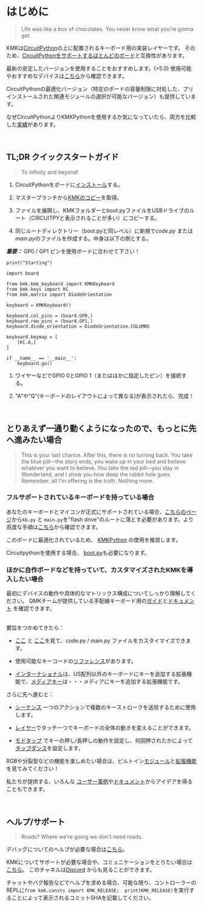 # はじめに
> Life was like a box of chocolates. You never know what you're gonna get.

KMKは[CircuitPython](https://circuitpython.org/)の上に配置されるキーボード用の実装レイヤーです。
そのため、[CircuitPythonをサポートするほとんどのボード](https://circuitpython.org/downloads)と互換性があります。

 最新の安定したバージョンを使用することをおすすめします。(>5.0)
使用可能やおすすめなデバイスは[こちら](Officially_Supported_Microcontrollers.md)から確認できます。

CircuitPythonの最適化バージョン（特定のボードの容量制限に対処した、プリインストールされた関連モジュールの選択が可能なバージョン）も提供しています。

 なぜCircuitPythonよりKMKPythonを使用するか気になっていたら、両方を比較した[実績](kmkpython_vs_circuitpython.md)があります。

<br>

## TL;DR クイックスタートガイド
> To infinity and beyond!

1. CircuitPythonをボードに[インストール](https://learn.adafruit.com/welcome-to-circuitpython/installing-circuitpython)する。


2. マスターブランチから[KMKのコピー](https://github.com/KMKfw/kmk_firmware/archive/refs/heads/master.zip)を取得。


3. ファイルを展開し、KMKフォルダーとboot.pyファイルをUSBドライブのルート（CIRCUITPYと表示されることが多い）にコピーする。


4. 同じルートディレクトリー（boot.pyと同レベル）に新規で*code.py* または *main.py*のファイルを作成する。中身は以下の例とする。

***重要：*** GP0 / GP1 ピンを使用ボードに合わせて下さい！<br>


```
print("Starting")

import board

from kmk.kmk_keyboard import KMKKeyboard
from kmk.keys import KC
from kmk.matrix import DiodeOrientation

keyboard = KMKKeyboard()

keyboard.col_pins = (board.GP0,)
keyboard.row_pins = (board.GP1,)
keyboard.diode_orientation = DiodeOrientation.COLUMNS

keyboard.keymap = [
    [KC.A,]
]

if __name__ == '__main__':
    keyboard.go()
```

1. ワイヤーなどでGPIO 0とGPIO 1（またはほかに指定したピン）を接続する。


2. "A"や"Q"(キーボードのレイアウトによって異なる)が表示されたら、完成！

<br>


## とりあえず一通り動くようになったので、もっとに先へ進みたい場合
> This is your last chance. After this, there is no turning back. You take the blue pill—the story ends, you wake up in your bed and believe whatever you want to believe. You take the red pill—you stay in Wonderland, and I show you how deep the rabbit hole goes. Remember: all I'm offering is the truth. Nothing more.

### フルサポートされているキーボードを持っている場合
 あなたのキーボードとマイコンが正式にサポートされている場合、[こちらのページ](https://github.com/KMKfw/boards)から`kb.py` と `main.py`を"flash drive"のルートに落とす必要があります。より高度な手順は[こちら](config_and_keymap.md)から確認できます。

このボードに最適化されているため、 [KMKPython](https://github.com/KMKfw/kmkpython) の使用を推奨します。

 Circuitpythonを使用する場合、 [boot.py](https://github.com/KMKfw/kmk_firmware/blob/master/boot.py)も必要になります。

### ほかに自作ボードなどを持っていて、カスタマイズされたKMKを導入したい場合

最初にデバイスの動作や具体的なマトリックス構成についてしっかり理解してください。
QMKチームが提供している手配線キーボード用の[ガイド](https://docs.qmk.fm/#/hand_wire)と[ドキュメント](http://pcbheaven.com/wikipages/How_Key_Matrices_Works/) を確認できます。

<br>要旨をつかめてきたら：
- [ここ](config_and_keymap.md) と [ここ](keys.md)を見て、code.py / main.py ファイルをカスタイマイズできます。

- 使用可能なキーコードの[リファレンス](keycodes.md)があります。

- [インターナショナル](international.md)は、US配列以外のキーボードにキーを追加する拡張機能で、[メディアキー](media_keys.md)は・・・メディアにキーを追加する拡張機能です。

さらに先へ進むと：
- [シーケンス](sequences.md) 一つのアクションで複数のキーストロークを送信するために使用します。
- [レイヤー](layers.md)でタッチ一つでキーボードの全体の動きを変えることができます。

- [モドタップ](modtap.md) でキーの押し/長押しの動作を設定し、何回押されたかによって[タップダンス](tapdance.md)を設定します。

RGBや分裂型などの機能を楽しめたい場合は、ビルトイン[モジュール](modules.md)と[拡張機能](extensions.md)を見てみてください！

私たちが提供する、いろんな [ユーザー事例](https://github.com/KMKfw/user_keymaps)や[ドキュメント](https://github.com/KMKfw/kmk_firmware/tree/master/docs)からアイデアを得ることもできます。

<br>

## ヘルプ/サポート
> Roads? Where we're going we don't need roads.

デバッグについてのヘルプが必要な場合は[こちら](debugging.md)。

KMKについてサポートが必要な場合や、コミュニケーションをとりたい場合は[こちら](https://matrix.to/#/#kmkfw:klar.sh)。
このチャネルは[Discord](https://discordapp.com/widget?id=493256121075761173&theme=dark) からも見ることができます。

 チャットやバグ報告などでヘルプを求める場合、可能な限り、コントローラーのREPLに`from kmk.consts import KMK_RELEASE;  print(KMK_RELEASE)`を実行することによって表示されるコミットSHAを記載してください。




